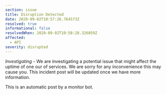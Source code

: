 ```yaml
---
section: issue
title: Disruption Detected
date: 2020-09-02T10:57:26.764573Z
resolved: true
informational: false
resolvedWhen: 2020-09-02T10:58:28.326059Z
affected:
  - API
severity: disrupted
---
```

*Investigating* - We are investigating a potential issue that might affect the uptime of one our of services. We are sorry for any inconvenience this may cause you. This incident post will be updated once we have more information.

This is an automatic post by a monitor bot.
        